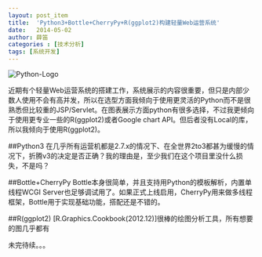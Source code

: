 ```yaml
---
layout: post_item
title:  'Python3+Bottle+CherryPy+R(ggplot2)构建轻量Web运营系统'
date:   2014-05-02
author: 薛笛
categories : [技术分析]
tags: [系统开发]
---
```


![Python-Logo](http://t2.qpic.cn/mblogpic/e9ea562d275d7b097940/2000 "Python-Logo")

近期有个轻量Web运营系统的搭建工作，系统展示的内容很重要，但只是内部少数人使用不会有高并发，所以在选型方面我倾向于使用更灵活的Python而不是很熟悉但比较重的JSP/Servlet。在图表展示方面python有很多选择，不过我更倾向于使用更专业一些的R(ggplot2)或者Google chart API。但后者没有Local的库，所以我倾向于使用R(ggplot2)。

<!--more-->
##Python3
在几乎所有运营机都是2.7.x的情况下、在全世界2to3都甚为缓慢的情况下，折腾v3的决定是否正确？我的理由是，至少我们在这个项目里没什么损失，不是吗？

##Bottle+CherryPy
Bottle本身很简单，并且支持用Python的模板解析，内置单线程WCGI Server也足够调试用了。如果正式上线启用，CherryPy用来做多线程框架，Bottle用于实现基础功能，搭配还是不错的。

##R(ggplot2)
[R.Graphics.Cookbook(2012.12)]很棒的绘图分析工具，所有想要的图几乎都有


未完待续。。。


